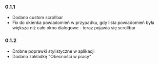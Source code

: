 ### 0.1.1

- Dodano custom scrollbar
- Fix do okienka powiadomień w przypadku, gdy lista powiadomień była większa niż całe okno dialogowe - teraz pojawia się scrollbar

### 0.1.2
- Drobne poprawki stylistyczne w aplikacji
- Dodano zakładkę "Obecności w pracy"
